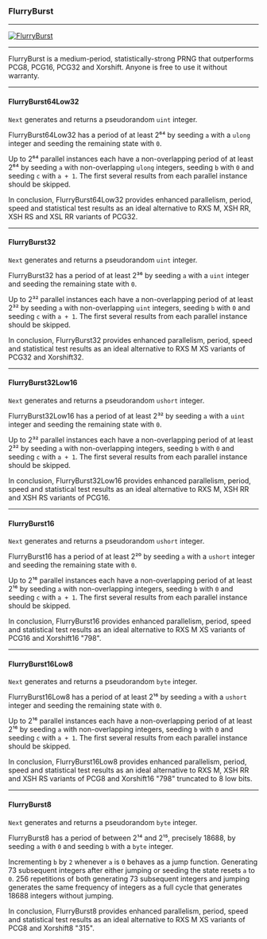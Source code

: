 ### FlurryBurst

---

[![FlurryBurst](https://repository-images.githubusercontent.com/1040453539/72608ecc-0f3a-4b0b-9253-490c269b8e53 "FlurryBurst")](https://github.com/wstaffordp/flurryburst#flurryburst64low32)

---

FlurryBurst is a medium-period, statistically-strong PRNG that outperforms PCG8, PCG16, PCG32 and Xorshift. Anyone is free to use it without warranty.

---

#### FlurryBurst64Low32

`Next` generates and returns a pseudorandom `uint` integer.

FlurryBurst64Low32 has a period of at least 2⁶⁴ by seeding `a` with a `ulong` integer and seeding the remaining state with `0`.

Up to 2⁶⁴ parallel instances each have a non-overlapping period of at least 2⁶⁴ by seeding `a` with non-overlapping `ulong` integers, seeding `b` with `0` and seeding `c` with `a + 1`. The first several results from each parallel instance should be skipped.

In conclusion, FlurryBurst64Low32 provides enhanced parallelism, period, speed and statistical test results as an ideal alternative to RXS M, XSH RR, XSH RS and XSL RR variants of PCG32.

---

#### FlurryBurst32

`Next` generates and returns a pseudorandom `uint` integer.

FlurryBurst32 has a period of at least 2³⁶ by seeding `a` with a `uint` integer and seeding the remaining state with `0`.

Up to 2³² parallel instances each have a non-overlapping period of at least 2³² by seeding `a` with non-overlapping `uint` integers, seeding `b` with `0` and seeding `c` with `a + 1`. The first several results from each parallel instance should be skipped.

In conclusion, FlurryBurst32 provides enhanced parallelism, period, speed and statistical test results as an ideal alternative to RXS M XS variants of PCG32 and Xorshift32.

---

#### FlurryBurst32Low16

`Next` generates and returns a pseudorandom `ushort` integer.

FlurryBurst32Low16 has a period of at least 2³² by seeding `a` with a `uint` integer and seeding the remaining state with `0`.

Up to 2³² parallel instances each have a non-overlapping period of at least 2³² by seeding `a` with non-overlapping integers, seeding `b` with `0` and seeding `c` with `a + 1`. The first several results from each parallel instance should be skipped.

In conclusion, FlurryBurst32Low16 provides enhanced parallelism, period, speed and statistical test results as an ideal alternative to RXS M, XSH RR and XSH RS variants of PCG16.

---

#### FlurryBurst16

`Next` generates and returns a pseudorandom `ushort` integer.

FlurryBurst16 has a period of at least 2²⁰ by seeding `a` with a `ushort` integer and seeding the remaining state with `0`.

Up to 2¹⁶ parallel instances each have a non-overlapping period of at least 2¹⁶ by seeding `a` with non-overlapping integers, seeding `b` with `0` and seeding `c` with `a + 1`. The first several results from each parallel instance should be skipped.

In conclusion, FlurryBurst16 provides enhanced parallelism, period, speed and statistical test results as an ideal alternative to RXS M XS variants of PCG16 and Xorshift16 "798".

---

#### FlurryBurst16Low8

`Next` generates and returns a pseudorandom `byte` integer.

FlurryBurst16Low8 has a period of at least 2¹⁶ by seeding `a` with a `ushort` integer and seeding the remaining state with `0`.

Up to 2¹⁶ parallel instances each have a non-overlapping period of at least 2¹⁶ by seeding `a` with non-overlapping integers, seeding `b` with `0` and seeding `c` with `a + 1`. The first several results from each parallel instance should be skipped.

In conclusion, FlurryBurst16Low8 provides enhanced parallelism, period, speed and statistical test results as an ideal alternative to RXS M, XSH RR and XSH RS variants of PCG8 and Xorshift16 "798" truncated to 8 low bits.

---

#### FlurryBurst8

`Next` generates and returns a pseudorandom `byte` integer.

FlurryBurst8 has a period of between 2¹⁴ and 2¹⁵, precisely 18688, by seeding `a` with `0` and seeding `b` with a `byte` integer.

Incrementing `b` by `2` whenever `a` is `0` behaves as a jump function. Generating 73 subsequent integers after either jumping or seeding the state resets `a` to `0`. 256 repetitions of both generating 73 subsequent integers and jumping generates the same frequency of integers as a full cycle that generates 18688 integers without jumping.

In conclusion, FlurryBurst8 provides enhanced parallelism, period, speed and statistical test results as an ideal alternative to RXS M XS variants of PCG8 and Xorshift8 "315".
